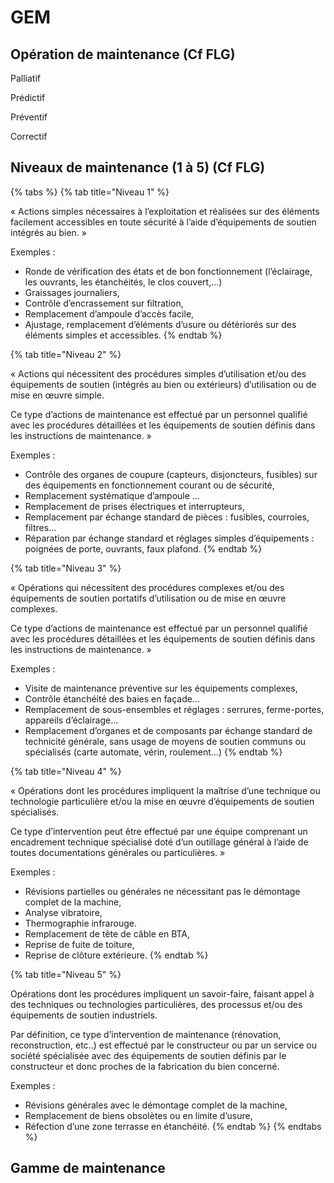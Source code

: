 # GEM

## Opération de maintenance   \(Cf FLG\)

Palliatif

Prédictif

Préventif

Correctif

## Niveaux de maintenance \(1 à 5\) \(Cf FLG\) 

{% tabs %}
{% tab title="Niveau 1" %}
« Actions simples nécessaires à l’exploitation et réalisées sur des éléments facilement accessibles en toute sécurité à l’aide d’équipements de soutien intégrés au bien. »

Exemples :

* Ronde de vérification des états et de bon fonctionnement \(l’éclairage, les ouvrants, les étanchéités, le clos couvert,…\)
* Graissages journaliers,
* Contrôle d’encrassement sur filtration,
* Remplacement d’ampoule d’accès facile,
* Ajustage, remplacement d’éléments d’usure ou détériorés sur des éléments simples et accessibles.
{% endtab %}

{% tab title="Niveau 2" %}
  
« Actions qui nécessitent des procédures simples d’utilisation et/ou des équipements de soutien \(intégrés au bien ou extérieurs\) d’utilisation ou de mise en œuvre simple.

Ce type d’actions de maintenance est effectué par un personnel qualifié avec les procédures détaillées et les équipements de soutien définis dans les instructions de maintenance. »

Exemples :

* Contrôle des organes de coupure \(capteurs, disjoncteurs, fusibles\) sur des équipements en fonctionnement courant ou de sécurité,
* Remplacement systématique d’ampoule …
* Remplacement de prises électriques et interrupteurs,
* Remplacement par échange standard de pièces : fusibles, courroies, filtres…
* Réparation par échange standard et réglages simples d’équipements : poignées de porte, ouvrants, faux plafond.
{% endtab %}

{% tab title="Niveau 3" %}
« Opérations qui nécessitent des procédures complexes et/ou des équipements de soutien portatifs d’utilisation ou de mise en œuvre complexes.

Ce type d’actions de maintenance est effectué par un personnel qualifié avec les procédures détaillées et les équipements de soutien définis dans les instructions de maintenance. »

Exemples :

* Visite de maintenance préventive sur les équipements complexes,
* Contrôle étanchéité des baies en façade…
* Remplacement de sous-ensembles et réglages : serrures, ferme-portes, appareils d’éclairage...
* Remplacement d’organes et de composants par échange standard de technicité générale, sans usage de moyens de soutien communs ou spécialisés \(carte automate, vérin, roulement…\)
{% endtab %}

{% tab title="Niveau 4" %}
« Opérations dont les procédures impliquent la maîtrise d’une technique ou technologie particulière et/ou la mise en œuvre d’équipements de soutien spécialisés.

Ce type d’intervention peut être effectué par une équipe comprenant un encadrement technique spécialisé doté d’un outillage général à l’aide de toutes documentations générales ou particulières. »

Exemples :

* Révisions partielles ou générales ne nécessitant pas le démontage complet de la machine,
* Analyse vibratoire,
* Thermographie infrarouge.
* Remplacement de tête de câble en BTA,
* Reprise de fuite de toiture,
* Reprise de clôture extérieure.
{% endtab %}

{% tab title="Niveau 5" %}
Opérations dont les procédures impliquent un savoir-faire, faisant appel à des techniques ou technologies particulières, des processus et/ou des équipements de soutien industriels.

Par définition, ce type d’intervention de maintenance \(rénovation, reconstruction, etc..\) est effectué par le constructeur ou par un service ou société spécialisée avec des équipements de soutien définis par le constructeur et donc proches de la fabrication du bien concerné.

Exemples :

* Révisions générales avec le démontage complet de la machine,
* Remplacement de biens obsolètes ou en limite d’usure,
* Réfection d’une zone terrasse en étanchéité.
{% endtab %}
{% endtabs %}

## Gamme de maintenance

